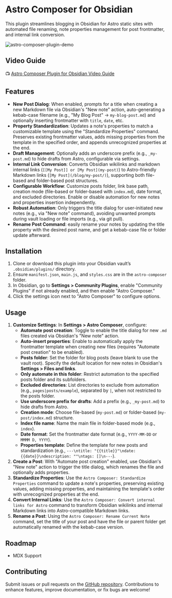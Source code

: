 # Astro Composer for Obsidian

This plugin streamlines blogging in Obsidian for Astro static sites with automated file renaming, note properties management for post frontmatter, and internal link conversion.

![astro-composer-plugin-demo](https://github.com/user-attachments/assets/794e965b-a122-433f-a081-dcc643b6af8d)

## Video Guide

📺 [Astro Composer Plugin for Obsidian Video Guide](https://www.youtube.com/watch?v=VVs9RytpTfc)

## Features

- **New Post Dialog**: When enabled, prompts for a title when creating a new Markdown file via Obsidian's "New note" action, auto-generating a kebab-case filename (e.g., "My Blog Post" → `my-blog-post.md`) and optionally inserting frontmatter with `title`, `date`, etc.
- **Property Standardization**: Updates a note's properties to match a customizable template using the "Standardize Properties" command. Preserves existing frontmatter values, adds missing properties from the template in the specified order, and appends unrecognized properties at the end.
- **Draft Management**: Optionally adds an underscore prefix (e.g., `_my-post.md`) to hide drafts from Astro, configurable via settings.
- **Internal Link Conversion**: Converts Obsidian wikilinks and markdown internal links (`[[My Post]] or [My Post](my-post)`) to Astro-friendly Markdown links (`[My Post](/blog/my-post/)`), supporting both file-based and folder-based post structures.
- **Configurable Workflow**: Customize posts folder, link base path, creation mode (file-based or folder-based with `index.md`), date format, and excluded directories. Enable or disable automation for new notes and properties insertion independently.
- **Robust Automation**: Only triggers the title dialog for user-initiated new notes (e.g., via "New note" command), avoiding unwanted prompts during vault loading or file imports (e.g., via git pull).
- **Rename Post Command**: easily rename your notes by updating the title property with the desired post name, and get a kebab-case file or folder update afterward.

## Installation

1. Clone or download this plugin into your Obsidian vault’s `.obsidian/plugins/` directory.
2. Ensure `manifest.json`, `main.js`, and `styles.css` are in the `astro-composer` folder.
3. In Obsidian, go to **Settings > Community Plugins**, enable "Community Plugins" if not already enabled, and then enable "Astro Composer."
4. Click the settings icon next to "Astro Composer" to configure options.

## Usage

1. **Customize Settings**: In **Settings > Astro Composer**, configure:
   - **Automate post creation**: Toggle to enable the title dialog for new `.md` files created via Obsidian's "New note" action.
   - **Auto-insert properties**: Enable to automatically apply the frontmatter template when creating new files (requires "Automate post creation" to be enabled).
   - **Posts folder**: Set the folder for blog posts (leave blank to use the vault root). Specify the default location for new notes in Obsidian's **Settings > Files and links**.
   - **Only automate in this folder**: Restrict automation to the specified posts folder and its subfolders.
   - **Excluded directories**: List directories to exclude from automation (e.g., `pages|posts/example`), separated by `|`, when not restricted to the posts folder.
   - **Use underscore prefix for drafts**: Add a prefix (e.g., `_my-post.md`) to hide drafts from Astro.
   - **Creation mode**: Choose file-based (`my-post.md`) or folder-based (`my-post/index.md`) structure.
   - **Index file name**: Name the main file in folder-based mode (e.g., `index`).
   - **Date format**: Set the frontmatter date format (e.g., `YYYY-MM-DD` or `MMMM D, YYYY`).
   - **Properties template**: Define the template for new posts and standardization (e.g., `---\ntitle: "{{title}}"\ndate: {{date}}\ndescription: ""\ntags: []\n---`).
2. **Create a Post**: With "Automate post creation" enabled, use Obsidian's "New note" action to trigger the title dialog, which renames the file and optionally adds properties.
3. **Standardize Properties**: Use the `Astro Composer: Standardize Properties` command to update a note's properties, preserving existing values, adding missing properties, and maintaining the template's order with unrecognized properties at the end.
4. **Convert Internal Links**: Use the `Astro Composer: Convert internal links for Astro` command to transform Obsidian wikilinks and internal Markdown links into Astro-compatible Markdown links.
5. **Rename a Post**: Using the `Astro Composer: Rename Current Note` command, set the title of your post and have the file or parent folder get automatically renamed with the kebab-case version.

## Roadmap
- MDX Support

## Contributing

Submit issues or pull requests on the [GitHub repository](https://github.com/your-repo/astro-composer). Contributions to enhance features, improve documentation, or fix bugs are welcome!
